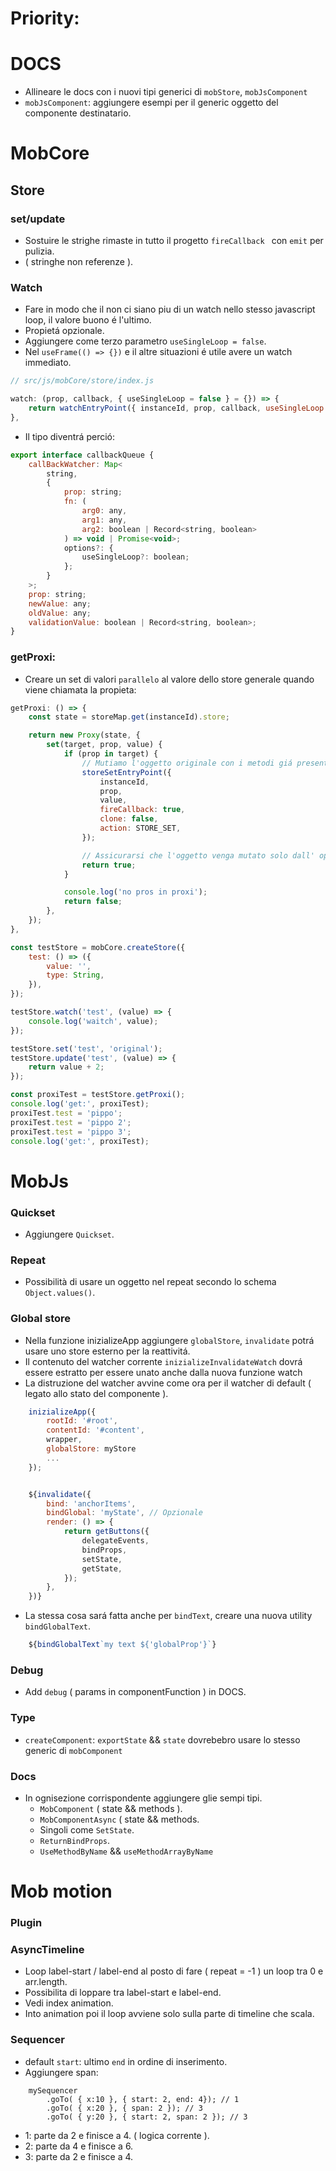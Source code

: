 # Priority:

# DOCS
- Allineare le docs con i nuovi tipi generici di `mobStore`, `mobJsComponent`
- `mobJsComponent`: aggiungere esempi per il generic <R> oggetto del componente destinatario.


# MobCore

## Store

### set/update
- Sostuire le strighe rimaste in tutto il progetto `fireCallback ` con `emit` per pulizia.
- ( stringhe non referenze ).

### Watch
- Fare in modo che il non ci siano piu di un watch nello stesso javascript loop, il valore buono é l'ultimo.
- Propietá opzionale.
- Aggiungere come terzo parametro `useSingleLoop = false`.
- Nel `useFrame(() => {})` e il altre situazioni é utile avere un watch immediato.

```js
// src/js/mobCore/store/index.js

watch: (prop, callback, { useSingleLoop = false } = {}) => {
    return watchEntryPoint({ instanceId, prop, callback, useSingleLoop: useSingleLoop ?? false });
},
```
- Il tipo diventrá perció:

```js
export interface callbackQueue {
    callBackWatcher: Map<
        string,
        {
            prop: string;
            fn: (
                arg0: any,
                arg1: any,
                arg2: boolean | Record<string, boolean>
            ) => void | Promise<void>;
            options?: {
                useSingleLoop?: boolean;
            };
        }
    >;
    prop: string;
    newValue: any;
    oldValue: any;
    validationValue: boolean | Record<string, boolean>;
}
```

### getProxi:
- Creare un set di valori `parallelo` al valore dello store generale quando viene chiamata la propieta:</br>

```js
getProxi: () => {
    const state = storeMap.get(instanceId).store;

    return new Proxy(state, {
        set(target, prop, value) {
            if (prop in target) {
                // Mutiamo l'oggetto originale con i metodi giá presenti
                storeSetEntryPoint({
                    instanceId,
                    prop,
                    value,
                    fireCallback: true,
                    clone: false,
                    action: STORE_SET,
                });

                // Assicurarsi che l'oggetto venga mutato solo dall' operazioen sopra.
                return true;
            }

            console.log('no pros in proxi');
            return false;
        },
    });
},

```

```js
const testStore = mobCore.createStore({
    test: () => ({
        value: '',
        type: String,
    }),
});

testStore.watch('test', (value) => {
    console.log('waitch', value);
});

testStore.set('test', 'original');
testStore.update('test', (value) => {
    return value + 2;
});

const proxiTest = testStore.getProxi();
console.log('get:', proxiTest);
proxiTest.test = 'pippo';
proxiTest.test = 'pippo 2';
proxiTest.test = 'pippo 3';
console.log('get:', proxiTest);
```


# MobJs

### Quickset
- Aggiungere `Quickset`.

### Repeat
- Possibilità di usare un oggetto nel repeat secondo lo schema `Object.values()`.

### Global store
- Nella funzione inizializeApp aggiungere `globalStore`, `invalidate` potrá usare uno store esterno per la reattivitá.
- Il contenuto del watcher corrente `inizializeInvalidateWatch` dovrá essere estratto per essere unato anche dalla nuova funzione watch
- La distruzione del watcher avvine come ora per il watcher di default ( legato allo stato del componente ).

```js
    inizializeApp({
        rootId: '#root',
        contentId: '#content',
        wrapper,
        globalStore: myStore
        ...
    });


    ${invalidate({
        bind: 'anchorItems',
        bindGlobal: 'myState', // Opzionale
        render: () => {
            return getButtons({
                delegateEvents,
                bindProps,
                setState,
                getState,
            });
        },
    })}

```
- La stessa cosa sará fatta anche per `bindText`, creare una nuova utility `bindGlobalText`.
```js
    ${bindGlobalText`my text ${'globalProp'}`}
```

### Debug
- Add `debug` ( params in componentFunction ) in DOCS.

### Type
- `createComponent`: `exportState` && `state` dovrebebro usare lo stesso generic<T> di `mobComponent`

### Docs
- In ognisezione corrispondente aggiungere glie sempi tipi.
    - `MobComponent` ( state && methods ).
    - `MobComponentAsync` ( state && methods.
    - Singoli come `SetState`.
    - `ReturnBindProps`.
    - `UseMethodByName` && `useMethodArrayByName`


# Mob motion

### Plugin

### AsyncTimeline
- Loop label-start / label-end al posto di fare ( repeat = -1 ) un loop tra 0 e arr.length.
- Possibilita di loppare tra label-start e label-end.
- Vedi index animation.
- Into animation poi il loop avviene solo sulla parte di timeline che scala.

### Sequencer
- default `start`: ultimo `end` in ordine di inserimento.
- Aggiungere span:<br/>

```
    mySequencer
        .goTo( { x:10 }, { start: 2, end: 4}); // 1
        .goTo( { x:20 }, { span: 2 }); // 3
        .goTo( { y:20 }, { start: 2, span: 2 }); // 3
```
- 1: parte da 2 e finisce a 4. ( logica corrente ).
- 2: parte da 4 e finisce a 6.
- 3: parte da 2 e finisce a 4.
